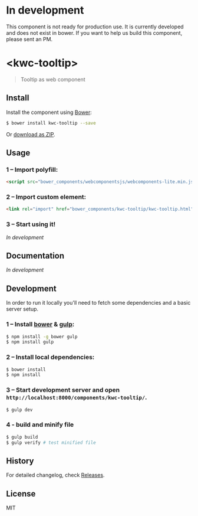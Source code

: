 # In development

This component is not ready for production use.
It is currently developed and does not exist in bower.
If you want to help us build this component, please sent an PM.

# &lt;kwc-tooltip&gt;

> Tooltip as web component

## Install

Install the component using [Bower](http://bower.io/):

```sh
$ bower install kwc-tooltip --save
```

Or [download as ZIP](https://github.com/successk/kwc-tooltip/archive/master.zip).

## Usage

### 1 – Import polyfill:

```html
<script src="bower_components/webcomponentsjs/webcomponents-lite.min.js"></script>
```

### 2 – Import custom element:

```html
<link rel="import" href="bower_components/kwc-tooltip/kwc-tooltip.html">
```

### 3 – Start using it!

*In development*


## Documentation

*In development*

## Development

In order to run it locally you'll need to fetch some dependencies and a basic server setup.

### 1 – Install [bower](http://bower.io/) & [gulp](http://gulpjs.com/):

```sh
$ npm install -g bower gulp
$ npm install gulp
```

### 2 – Install local dependencies:

```sh
$ bower install
$ npm install
```

### 3 – Start development server and open `http://localhost:8000/components/kwc-tooltip/`.

```sh
$ gulp dev
```

### 4 - build and minify file

```sh
$ gulp build
$ gulp verify # test minified file
```

## History

For detailed changelog, check [Releases](https://github.com/successk/kwc-tooltip/releases).

## License

MIT